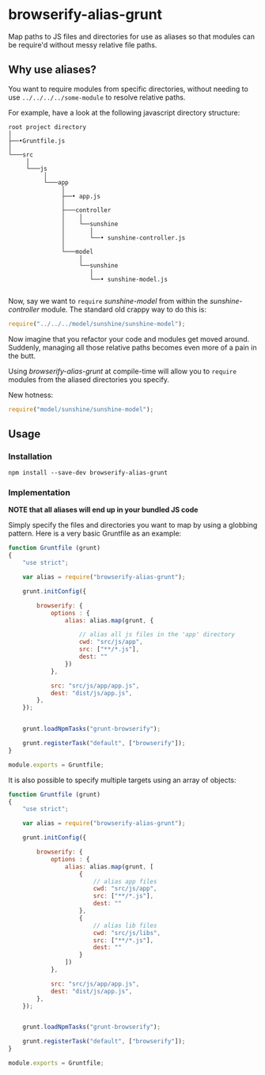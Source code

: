 # browserify-alias-grunt
Map paths to JS files and directories for use as aliases so that modules can be require'd without messy relative file paths.

## Why use aliases?

You want to require modules from specific directories, without needing to use `../../../../some-module` to resolve relative paths.

For example, have a look at the following javascript directory structure:

```
root project directory
│
├──•Gruntfile.js
│
└───src
     │
     └───js
          │
          └───app
               │
               ├──• app.js
               │
               ├───controller
               │    │
               │    └──sunshine
               │       │
               │       └──• sunshine-controller.js 
               │
               └───model
                    │
                    └──sunshine
                       │
                       └──• sunshine-model.js 


```

Now, say we want to `require` *sunshine-model* from within the *sunshine-controller* module. The standard old crappy way to do this is:

```javascript
require("../../../model/sunshine/sunshine-model");
```

Now imagine that you refactor your code and modules get moved around. Suddenly, managing all those relative paths becomes even more of a pain in the butt.

Using *browserify-alias-grunt* at compile-time will allow you to `require` modules from the aliased directories you specify.

New hotness:

```javascript
require("model/sunshine/sunshine-model");
```

## Usage

### Installation

```
npm install --save-dev browserify-alias-grunt
```

### Implementation

**NOTE that all aliases will end up in your bundled JS code**

Simply specify the files and directories you want to map by using a globbing pattern. Here is a very basic Gruntfile as an example:

```javascript
function Gruntfile (grunt)
{
    "use strict";

    var alias = require("browserify-alias-grunt");

    grunt.initConfig({

        browserify: {
            options : {
                alias: alias.map(grunt, {

                    // alias all js files in the 'app' directory
                    cwd: "src/js/app",
                    src: ["**/*.js"],
                    dest: ""
                })
            },

            src: "src/js/app/app.js",
            dest: "dist/js/app.js",
        },
    });


    grunt.loadNpmTasks("grunt-browserify");

    grunt.registerTask("default", ["browserify"]);
}

module.exports = Gruntfile;
```


It is also possible to specify multiple targets using an array of objects:

```javascript
function Gruntfile (grunt)
{
    "use strict";

    var alias = require("browserify-alias-grunt");

    grunt.initConfig({

        browserify: {
            options : {
                alias: alias.map(grunt, [
                    {
                        // alias app files
                        cwd: "src/js/app",
                        src: ["**/*.js"],
                        dest: ""
                    },
                    {
                        // alias lib files
                        cwd: "src/js/libs",
                        src: ["**/*.js"],
                        dest: ""
                    }
                ])
            },

            src: "src/js/app/app.js",
            dest: "dist/js/app.js",
        },
    });


    grunt.loadNpmTasks("grunt-browserify");

    grunt.registerTask("default", ["browserify"]);
}

module.exports = Gruntfile;
```
